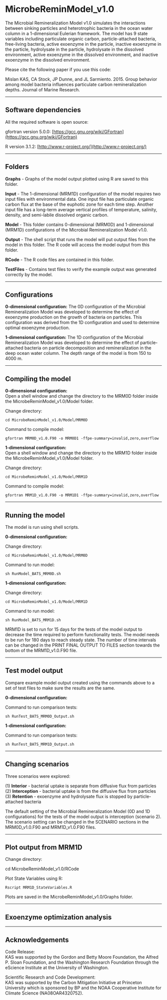 MicrobeReminModel_v1.0
======================
The Microbial Remineralization Model v1.0 simulates the interactions between sinking particles and heterotrophic bacteria in the ocean water column in a 1-dimensional Eulerian framework. The model has 9 state variables including particulate organic carbon, particle-attached bacteria, free-living bacteria, active exoenzyme in the particle, inactive exoenzyme in the particle, hydrolysate in the particle, hydrolysate in the dissolved environment, active exoenzyme in the dissolved environment, and inactive exoenzyme in the dissolved environment.

Please cite the following paper if you use this code:

Mislan KAS, CA Stock, JP Dunne, and JL Sarmiento. 2015. Group behavior among model bacteria influences particulate carbon remineralization depths.  Journal of Marine Research.

----------------------
Software dependencies
----------------------
All the required software is open source:

gfortran version 5.0.0:   [https://gcc.gnu.org/wiki/GFortran](https://gcc.gnu.org/wiki/GFortran)

R version 3.1.2: [http://www.r-project.org/](http://www.r-project.org/)

---------
Folders
---------
**Graphs** -  Graphs of the model output plotted using R are saved to this folder.

**Input** -  The 1-dimensional (MRM1D) configuration of the model requires two input files with environmental data. One input file has particulate organic carbon flux at the base of the euphotic zone for each time step. Another input file has a long-term average vertical profiles of temperature, salinity, density, and semi-labile dissolved organic carbon.  

**Model** -  This folder contains 0-dimensional (MRM0D) and 1-dimensional (MRM1D) configurations of the Microbial Remineralization Model v1.0.

**Output** -  The shell script that runs the model will put output files from the model in this folder.  The R code will access the model output from this folder.  

**RCode** - The R code files are contained in this folder.

**TestFiles** - Contains test files to verify the example output was generated correctly by the model.  

---------------------
Configurations
---------------------
**0-dimensional configuration:**  The 0D configuration of the Microbial Remineralization Model was developed to determine the effect of exoenzyme production on the growth of bacteria on particles.  This configuration was derived from the 1D configuration and used to determine optimal exoenzyme production.

**1-dimensional configuration:**  The 1D configuration of the Microbial Remineralization Model was developed to determine the effect of particle-attached bacteria on particle decomposition and remineralization in the deep ocean water column.  The depth range of the model is from 150 to 4000 m.  

---------------------
Compiling the model
---------------------

**0-dimensional configuration:**  
Open a shell window and change the directory to the MRM0D folder inside the MicrobeReminModel_v1.0/Model folder.  

Change directory:  

    cd MicrobeReminModel_v1.0/Model/MRM0D

Command to compile model:

    gfortran MRM0D_v1.0.F90 -o MRM0D1 -ffpe-summary=invalid,zero,overflow

**1-dimensional configuration:**  
Open a shell window and change the directory to the MRM1D folder inside the MicrobeReminModel_v1.0/Model folder.  

Change directory:  

    cd MicrobeReminModel_v1.0/Model/MRM1D

Command to compile model:

    gfortran MRM1D_v1.0.F90 -o MRM1D1 -ffpe-summary=invalid,zero,overflow


------------------
Running the model
------------------
The model is run using shell scripts.

**0-dimensional configuration:**

Change directory:  

    cd MicrobeReminModel_v1.0/Model/MRM0D

Command to run model:

    sh RunModel_BATS_MRM0D.sh

**1-dimensional configuration:**

Change directory:  

    cd MicrobeReminModel_v1.0/Model/MRM1D

Command to run model:

    sh RunModel_BATS_MRM1D.sh

MRM1D is set to run for 15 days for the tests of the model output to decrease the time required to perform functionality tests.  The model needs to be run for 180 days to reach steady state.  The number of time intervals can be changed in the PRINT FINAL OUTPUT TO FILES section towards the bottom of the MRM1D_v1.0.F90 file.

----------------------------
Test model output
----------------------------
Compare example model output created using the commands above to a set of test files to make sure the results are the same.  

**0-dimensional configuration:**

Command to run comparison tests:

    sh RunTest_BATS_MRM0D_Output.sh

**1-dimensional configuration:**

Command to run comparison tests:

    sh RunTest_BATS_MRM1D_Output.sh

-------------------
Changing scenarios
-------------------
Three scenarios were explored:

(1) **Interior** - bacterial uptake is separate from diffusive flux from particles  
(2) **Interception** - bacterial uptake is from the diffusive flux from particles  
(3) **Retention** - exoenzyme and hydrolysate flux is stopped by particle-attached bacteria

The default setting of the Microbial Remineralization Model (0D and 1D configurations) for the tests of the model output is interception (scenario 2).  The scenario setting can be changed in the SCENARIO sections in the MRM0D_v1.0.F90 and MRM1D_v1.0.F90 files.

------------------------
Plot output from MRM1D
------------------------

Change directory:  

cd MicrobeReminModel_v1.0/RCode

Plot State Variables using R:

    Rscript MRM1D_StateVariables.R

Plots are saved in the MicrobeReminModel_v1.0/Graphs folder.



--------------------------------
Exoenzyme optimization analysis
--------------------------------




------------------
Acknowledgements
------------------

Code Release:  
KAS was supported by the Gordon and Betty Moore Foundation, the Alfred P. Sloan Foundation, and the Washington Research Foundation through the eScience Institute at the University of Washington.

Scientific Research and Code Development:  
KAS was supported by the Carbon Mitigation Initiative at Princeton University which is sponsored by BP and the NOAA Cooperative Institute for Climate Science (NA08OAR4320752).
